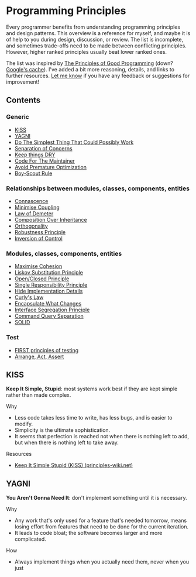 # Programming Principles

Every programmer benefits from understanding programming principles and design
patterns. This overview is a reference for myself, and maybe it is of help to
you during design, discussion, or review. The list is incomplete, and sometimes
trade-offs need to be made between conflicting principles. However, higher
ranked principles usually beat lower ranked ones.

The list was inspired by <!-- markdown-link-check-disable-next-line -->
[The Principles of Good Programming](https://www.artima.com/weblogs/viewpost.jsp?thread=331531)
(down?
[Google's cache](https://webcache.googleusercontent.com/search?q=cache:KU51T8hZ-0kJ:https://www.artima.com/weblogs/viewpost.jsp%3Fthread%3D331531+&cd=1&hl=en&ct=clnk&gl=nl&client=pub-3911176865765226)).
I've added a bit more reasoning, details, and links to further resources.
[Let me know](https://github.com/webpro/programming-principles/issues) if you
have any feedback or suggestions for improvement!

## Contents

### Generic

- [KISS](#kiss)
- [YAGNI](#yagni)
- [Do The Simplest Thing That Could Possibly Work](#do-the-simplest-thing-that-could-possibly-work)
- [Separation of Concerns](#separation-of-concerns)
- [Keep things DRY](#keep-things-dry)
- [Code For The Maintainer](#code-for-the-maintainer)
- [Avoid Premature Optimization](#avoid-premature-optimization)
- [Boy-Scout Rule](#boy-scout-rule)

### Relationships between modules, classes, components, entities

- [Connascence](#connascence)
- [Minimise Coupling](#minimise-coupling)
- [Law of Demeter](#law-of-demeter)
- [Composition Over Inheritance](#composition-over-inheritance)
- [Orthogonality](#orthogonality)
- [Robustness Principle](#robustness-principle)
- [Inversion of Control](#inversion-of-control)

### Modules, classes, components, entities

- [Maximise Cohesion](#maximise-cohesion)
- [Liskov Substitution Principle](#liskov-substitution-principle)
- [Open/Closed Principle](#openclosed-principle)
- [Single Responsibility Principle](#single-responsibility-principle)
- [Hide Implementation Details](#hide-implementation-details)
- [Curly's Law](#curlys-law)
- [Encapsulate What Changes](#encapsulate-what-changes)
- [Interface Segregation Principle](#interface-segregation-principle)
- [Command Query Separation](#command-query-separation)
- [SOLID](#solid)

### Test

- [FIRST principles of testing](#first-principles-of-testing)
- [Arrange, Act, Assert](#arrange-act-assert)

## KISS

**Keep It Simple, Stupid**: most systems work best if they are kept simple
rather than made complex.

Why

- Less code takes less time to write, has less bugs, and is easier to modify.
- Simplicity is the ultimate sophistication.
- It seems that perfection is reached not when there is nothing left to add, but
  when there is nothing left to take away.

Resources

- [Keep It Simple Stupid (KISS) (principles-wiki.net)](http://principles-wiki.net/principles:keep_it_simple_stupid)

## YAGNI

**You Aren't Gonna Need It**: don't implement something until it is necessary.

Why

- Any work that's only used for a feature that's needed tomorrow, means losing
  effort from features that need to be done for the current iteration.
- It leads to code bloat; the software becomes larger and more complicated.

How

- Always implement things when you actually need them, never when you just

